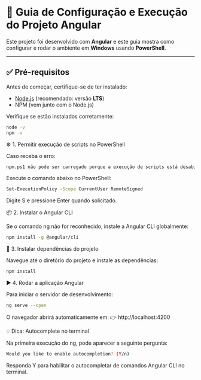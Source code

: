 # 🚀 Guia de Configuração e Execução do Projeto Angular

Este projeto foi desenvolvido com **Angular** e este guia mostra como configurar e rodar o ambiente em **Windows** usando **PowerShell**.

---

## ✅ Pré-requisitos

Antes de começar, certifique-se de ter instalado:

- [Node.js](https://nodejs.org) (recomendado: versão **LTS**)
- NPM (vem junto com o Node.js)

Verifique se estão instalados corretamente:

```bash
node -v
npm -v
```

⚙️ 1. Permitir execução de scripts no PowerShell

Caso receba o erro:
```bash
npm.ps1 não pode ser carregado porque a execução de scripts está desabilitada neste sistema.
```

Execute o comando abaixo no PowerShell:
```bash
Set-ExecutionPolicy -Scope CurrentUser RemoteSigned
```

Digite S e pressione Enter quando solicitado.

📦 2. Instalar o Angular CLI

Se o comando ng não for reconhecido, instale a Angular CLI globalmente:

```bash
npm install -g @angular/cli
```

📁 3. Instalar dependências do projeto

Navegue até o diretório do projeto e instale as dependências:

```bash
npm install
```

▶️ 4. Rodar a aplicação Angular

Para iniciar o servidor de desenvolvimento:

```bash
ng serve --open
```

O navegador abrirá automaticamente em:
👉 http://localhost:4200

💡 Dica: Autocomplete no terminal

Na primeira execução do ng, pode aparecer a seguinte pergunta:

```bash
Would you like to enable autocompletion? (Y/n)
```

Responda Y para habilitar o autocompletar de comandos Angular CLI no terminal.
